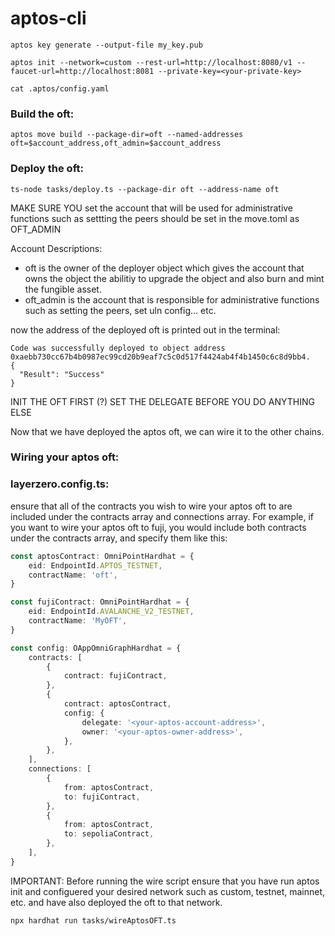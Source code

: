 # aptos-cli
```
aptos key generate --output-file my_key.pub
```
```
aptos init --network=custom --rest-url=http://localhost:8080/v1 --faucet-url=http://localhost:8081 --private-key=<your-private-key>
```
```
cat .aptos/config.yaml 
```
### Build the oft:
```
aptos move build --package-dir=oft --named-addresses oft=$account_address,oft_admin=$account_address 
```
### Deploy the oft:
```
ts-node tasks/deploy.ts --package-dir oft --address-name oft
```

MAKE SURE YOU set the account that will be used for administrative functions such as settting the peers should be set in the move.toml as OFT_ADMIN

Account Descriptions:
- oft is the owner of the deployer object which gives the account that owns the object the abilitiy to upgrade the object and also burn and mint the fungible asset.
- oft_admin is the account that is responsible for administrative functions such as setting the peers, set uln config... etc.

now the address of the deployed oft is printed out in the terminal:
```
Code was successfully deployed to object address 0xaebb730cc67b4b0987ec99cd20b9eaf7c5c0d517f4424ab4f4b1450c6c8d9bb4.
{
  "Result": "Success"
}
```
INIT THE OFT FIRST (?)
SET THE DELEGATE BEFORE YOU DO ANYTHING ELSE

Now that we have deployed the aptos oft, we can wire it to the other chains.

### Wiring your aptos oft:

### layerzero.config.ts:
ensure that all of the contracts you wish to wire your aptos oft to are included under the contracts array and connections array. For example, if you want to wire your aptos oft to fuji, you would include both contracts under the contracts array, and specify them like this:
```typescript
const aptosContract: OmniPointHardhat = {
    eid: EndpointId.APTOS_TESTNET,
    contractName: 'oft',
}

const fujiContract: OmniPointHardhat = {
    eid: EndpointId.AVALANCHE_V2_TESTNET,
    contractName: 'MyOFT',
}

const config: OAppOmniGraphHardhat = {
    contracts: [
        {
            contract: fujiContract,
        },
        {
            contract: aptosContract,
            config: {
                delegate: '<your-aptos-account-address>',
                owner: '<your-aptos-owner-address>',
            },
        },
    ],
    connections: [
        {
            from: aptosContract,
            to: fujiContract,
        },
        {
            from: aptosContract,
            to: sepoliaContract,
        },
    ],
}
```

IMPORTANT: Before running the wire script ensure that you have run aptos init and configuered your desired network such as custom, testnet, mainnet, etc. and have also deployed the oft to that network.
```
npx hardhat run tasks/wireAptosOFT.ts
```